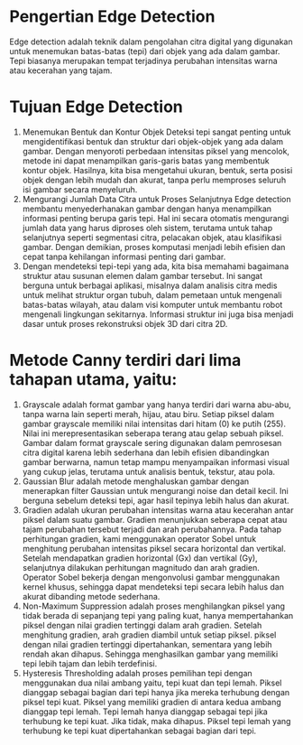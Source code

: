 # Pengertian Edge Detection 
Edge detection adalah teknik dalam pengolahan citra digital yang digunakan untuk menemukan
batas-batas (tepi) dari objek yang ada dalam gambar. Tepi biasanya merupakan tempat 
terjadinya perubahan intensitas warna atau kecerahan yang tajam.

# Tujuan Edge Detection
1. Menemukan Bentuk dan Kontur Objek
Deteksi tepi sangat penting untuk mengidentifikasi bentuk dan struktur dari objek-objek yang ada
dalam gambar. Dengan menyoroti perbedaan intensitas piksel yang mencolok, metode ini dapat
menampilkan garis-garis batas yang membentuk kontur objek. Hasilnya, kita bisa mengetahui ukuran,
bentuk, serta posisi objek dengan lebih mudah dan akurat, tanpa perlu memproses seluruh isi gambar
secara menyeluruh.
2. Mengurangi Jumlah Data Citra untuk Proses Selanjutnya
Edge detection membantu menyederhanakan gambar dengan hanya menampilkan informasi penting berupa garis tepi. Hal ini secara otomatis mengurangi jumlah data yang harus diproses oleh sistem, terutama untuk tahap selanjutnya seperti segmentasi citra, pelacakan objek, atau klasifikasi gambar. Dengan demikian, proses komputasi menjadi lebih efisien dan cepat tanpa kehilangan informasi penting dari gambar.
3. Dengan mendeteksi tepi-tepi yang ada, kita bisa memahami bagaimana struktur atau susunan elemen dalam gambar tersebut. Ini sangat berguna untuk berbagai aplikasi, misalnya dalam analisis citra medis untuk
melihat struktur organ tubuh, dalam pemetaan untuk mengenali batas-batas wilayah, atau dalam visi komputer untuk membantu robot mengenali lingkungan sekitarnya. Informasi struktur ini juga bisa menjadi dasar untuk proses rekonstruksi objek 3D dari citra 2D.

# Metode Canny terdiri dari lima tahapan utama, yaitu:
1. Grayscale adalah format gambar yang hanya terdiri dari warna abu-abu, 
tanpa warna lain seperti merah, hijau, atau biru. Setiap piksel dalam gambar grayscale 
memiliki nilai intensitas dari hitam (0) ke putih (255). Nilai ini merepresentasikan
seberapa terang atau gelap sebuah piksel. Gambar dalam format grayscale sering digunakan
dalam pemrosesan citra digital karena lebih sederhana dan lebih efisien dibandingkan gambar
berwarna, namun tetap mampu menyampaikan informasi visual yang cukup jelas, terutama untuk
analisis bentuk, tekstur, atau pola.
2. Gaussian Blur adalah metode menghaluskan gambar dengan menerapkan filter Gaussian untuk 
mengurangi noise dan detail kecil. Ini berguna sebelum deteksi tepi, agar hasil tepinya 
lebih halus dan akurat.
3. Gradien adalah ukuran perubahan intensitas warna atau kecerahan antar piksel dalam suatu 
gambar. Gradien menunjukkan seberapa cepat atau tajam perubahan tersebut terjadi dan arah 
perubahannya. Pada tahap perhitungan gradien, kami menggunakan operator Sobel untuk 
menghitung perubahan intensitas piksel secara horizontal dan vertikal. Setelah mendapatkan 
gradien horizontal (Gx) dan vertikal (Gy), selanjutnya dilakukan perhitungan magnitudo dan 
arah gradien. Operator Sobel bekerja dengan mengonvolusi gambar menggunakan kernel khusus, 
sehingga dapat mendeteksi tepi secara lebih halus dan akurat dibanding metode sederhana.
4. Non-Maximum Suppression adalah proses menghilangkan piksel yang tidak berada di sepanjang 
tepi yang paling kuat, hanya mempertahankan piksel dengan nilai gradien tertinggi dalam arah 
gradien. Setelah menghitung gradien, arah gradien diambil untuk setiap piksel. piksel dengan 
nilai gradien tertinggi dipertahankan, sementara yang lebih rendah akan dihapus. Sehingga 
menghasilkan gambar yang memiliki tepi lebih tajam dan lebih terdefinisi. 
5. Hysteresis Thresholding adalah proses pemilihan tepi dengan menggunakan dua nilai ambang 
yaitu, tepi kuat dan tepi lemah. Piksel dianggap sebagai bagian dari tepi hanya jika mereka 
terhubung dengan piksel tepi kuat. Piksel yang memiliki gradien di antara kedua ambang 
dianggap tepi lemah. Tepi lemah hanya dianggap sebagai tepi jika terhubung ke tepi kuat. 
Jika tidak, maka dihapus. Piksel tepi lemah yang terhubung ke tepi kuat dipertahankan 
sebagai bagian dari tepi.
